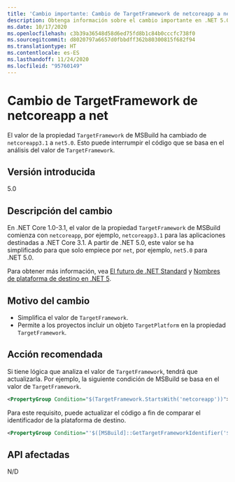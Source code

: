 ```yaml
---
title: 'Cambio importante: Cambio de TargetFramework de netcoreapp a net'
description: Obtenga información sobre el cambio importante en .NET 5.0 por el que el valor de la propiedad TargetFramework de MSBuild ha cambiado de netcoreapp3.1 a net5.0.
ms.date: 10/17/2020
ms.openlocfilehash: c3b39a36548d58d6ed75fd8b1c84b0cccfc738f0
ms.sourcegitcommit: d8020797a6657d0fbbdff362b80300815f682f94
ms.translationtype: HT
ms.contentlocale: es-ES
ms.lasthandoff: 11/24/2020
ms.locfileid: "95760149"
---
```

# <a name="targetframework-change-from-netcoreapp-to-net"></a>Cambio de TargetFramework de netcoreapp a net

El valor de la propiedad `TargetFramework` de MSBuild ha cambiado de `netcoreapp3.1` a `net5.0`. Esto puede interrumpir el código que se basa en el análisis del valor de `TargetFramework`.

## <a name="version-introduced"></a>Versión introducida

5.0

## <a name="change-description"></a>Descripción del cambio

En .NET Core 1.0-3.1, el valor de la propiedad `TargetFramework` de MSBuild comienza con `netcoreapp`, por ejemplo, `netcoreapp3.1` para las aplicaciones destinadas a .NET Core 3.1. A partir de .NET 5.0, este valor se ha simplificado para que solo empiece por `net`, por ejemplo, `net5.0` para .NET 5.0.

Para obtener más información, vea [El futuro de .NET Standard](https://devblogs.microsoft.com/dotnet/the-future-of-net-standard/) y [Nombres de plataforma de destino en .NET 5](https://github.com/dotnet/designs/blob/main/accepted/2020/net5/net5.md).

## <a name="reason-for-change"></a>Motivo del cambio

- Simplifica el valor de `TargetFramework`.
- Permite a los proyectos incluir un objeto `TargetPlatform` en la propiedad `TargetFramework`.

## <a name="recommended-action"></a>Acción recomendada

Si tiene lógica que analiza el valor de `TargetFramework`, tendrá que actualizarla. Por ejemplo, la siguiente condición de MSBuild se basa en el valor de `TargetFramework`.

```xml
<PropertyGroup Condition="$(TargetFramework.StartsWith('netcoreapp'))">
```

Para este requisito, puede actualizar el código a fin de comparar el identificador de la plataforma de destino.

```xml
<PropertyGroup Condition="'$([MSBuild]::GetTargetFrameworkIdentifier('$(TargetFramework)'))' == '.NETCoreApp'">
```

## <a name="affected-apis"></a>API afectadas

N/D

<!--

### Affected APIs

Not detectable via API analysis.

### Category

MSBuild

-->
